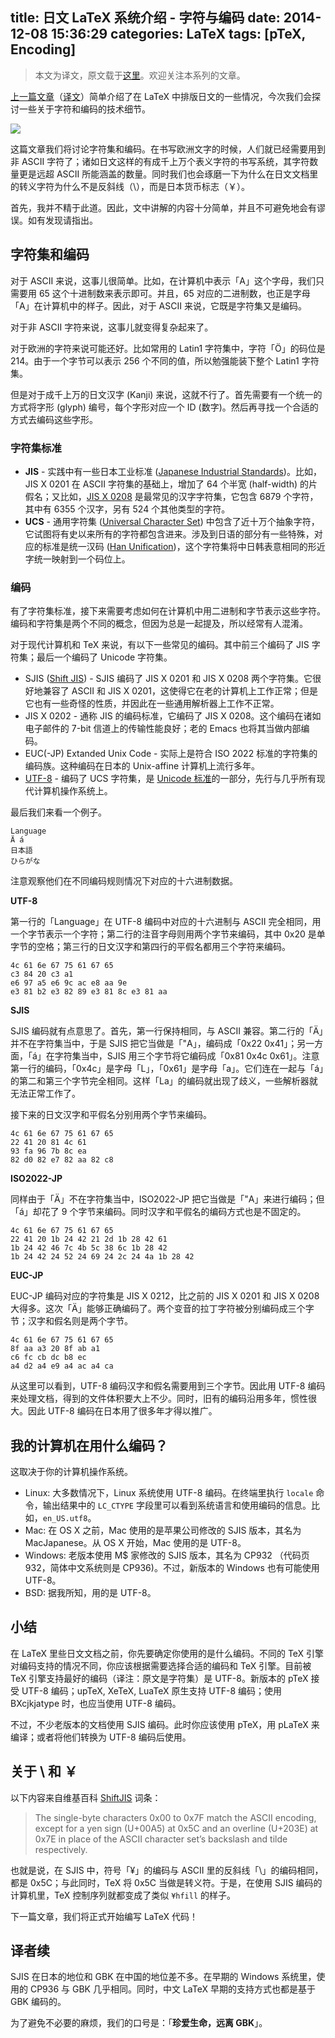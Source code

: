 title: 日文 LaTeX 系统介绍 - 字符与编码
date: 2014-12-08 15:36:29
categories: LaTeX
tags: [pTeX, Encoding]
---

> 本文为译文，原文载于[这里](http://www.preining.info/blog/2014/12/writing-japanese-in-latex-part-2-characters-and-encodings/)。欢迎关注本系列的文章。

[上一篇文章](http://www.preining.info/blog/2014/12/writing-japanese-in-latex-part-1-introduction/)（[译文](http://liam0205.me/2014/12/07/ptex-intro-and-tutorial-01/)）简单介绍了在 LaTeX 中排版日文的一些情况，今次我们会探讨一些关于字符和编码的技术细节。

![]({{site.url}}/images/pTeX-intro/nihongo-latex.jpg)

<!--more-->

这篇文章我们将讨论字符集和编码。在书写欧洲文字的时候，人们就已经需要用到非 ASCII 字符了；诸如日文这样的有成千上万个表义字符的书写系统，其字符数量更是远超 ASCII 所能涵盖的数量。同时我们也会琢磨一下为什么在日文文档里的转义字符为什么不是反斜线（\），而是日本货币标志（￥）。

首先，我并不精于此道。因此，文中讲解的内容十分简单，并且不可避免地会有谬误。如有发现请指出。

## 字符集和编码

对于 ASCII 来说，这事儿很简单。比如，在计算机中表示「A」这个字母，我们只需要用 65 这个十进制数来表示即可。并且，65 对应的二进制数，也正是字母「A」在计算机中的样子。因此，对于 ASCII 来说，它既是字符集又是编码。

对于非 ASCII 字符来说，这事儿就变得复杂起来了。

对于欧洲的字符来说可能还好。比如常用的 Latin1 字符集中，字符「Ö」的码位是 214。由于一个字节可以表示 256 个不同的值，所以勉强能装下整个 Latin1 字符集。

但是对于成千上万的日文汉字 (Kanji) 来说，这就不行了。首先需要有一个统一的方式将字形 (glyph) 编号，每个字形对应一个 ID (数字)。然后再寻找一个合适的方式去编码这些字形。

### 字符集标准

* **JIS** - 实践中有一些日本工业标准 ([Japanese Industrial Standards](http://en.wikipedia.org/wiki/Japanese_Industrial_Standard))。比如，JIS X 0201 在 ASCII 字符集的基础上，增加了 64 个半宽 (half-width) 的片假名；又比如，[JIS X 0208](http://en.wikipedia.org/wiki/JIS_X_0208) 是最常见的汉字字符集，它包含 6879 个字符，其中有 6355 个汉字，另有 524 个其他类型的字符。
* **UCS** - 通用字符集 ([Universal Character Set](http://zh.wikipedia.org/wiki/通用字符集)) 中包含了近十万个抽象字符，它试图将有史以来所有的字符都包含进来。涉及到日语的部分有一些特殊，对应的标准是统一汉码 ([Han Unification](http://en.wikipedia.org/wiki/Han_unification))，这个字符集将中日韩表意相同的形近字统一映射到一个码位上。

### 编码

有了字符集标准，接下来需要考虑如何在计算机中用二进制和字节表示这些字符。编码和字符集是两个不同的概念，但因为总是一起提及，所以经常有人混淆。

对于现代计算机和 TeX 来说，有以下一些常见的编码。其中前三个编码了 JIS 字符集；最后一个编码了 Unicode 字符集。

* SJIS ([Shift JIS](http://zh.wikipedia.org/wiki/Shift_JIS)) - SJIS 编码了 JIS X 0201 和 JIS X 0208 两个字符集。它很好地兼容了 ASCII 和 JIS X 0201，这使得它在老的计算机上工作正常；但是它也有一些奇怪的性质，并因此在一些通用解析器上工作不正常。
* JIS X 0202 - 通称 JIS 的编码标准，它编码了 JIS X 0208。这个编码在诸如电子邮件的 7-bit 信道上的传输性能良好；老的 Emacs 也将其当做内部编码。
* EUC(-JP) Extanded Unix Code - 实际上是符合 ISO 2022 标准的字符集的编码族。这种编码在日本的 Unix-affine 计算机上流行多年。
* [UTF-8](http://en.wikipedia.org/wiki/UTF-8) - 编码了 UCS 字符集，是 [Unicode 标准](http://en.wikipedia.org/wiki/Unicode)的一部分，先行与几乎所有现代计算机操作系统上。

最后我们来看一个例子。

    Language
    Ä á
    日本語
    ひらがな

注意观察他们在不同编码规则情况下对应的十六进制数据。

**UTF-8**

第一行的「Language」在 UTF-8 编码中对应的十六进制与 ASCII 完全相同，用一个字节表示一个字符；第二行的注音字母则用两个字节来编码，其中 0x20 是单字节的空格；第三行的日文汉字和第四行的平假名都用三个字符来编码。

    4c 61 6e 67 75 61 67 65
    c3 84 20 c3 a1
    e6 97 a5 e6 9c ac e8 aa 9e
    e3 81 b2 e3 82 89 e3 81 8c e3 81 aa

**SJIS**

SJIS 编码就有点意思了。首先，第一行保持相同，与 ASCII 兼容。第二行的「Ä」并不在字符集当中，于是 SJIS 把它当做是「"A」，编码成「0x22 0x41」；另一方面，「á」在字符集当中，SJIS 用三个字节将它编码成「0x81 0x4c 0x61」。注意第一行的编码，「0x4c」是字母「L」，「0x61」是字母「a」。它们连在一起与「á」的第二和第三个字节完全相同。这样「La」的编码就出现了歧义，一些解析器就无法正常工作了。

接下来的日文汉字和平假名分别用两个字节来编码。

    4c 61 6e 67 75 61 67 65
    22 41 20 81 4c 61
    93 fa 96 7b 8c ea
    82 d0 82 e7 82 aa 82 c8

**ISO2022-JP**

同样由于「Ä」不在字符集当中，ISO2022-JP 把它当做是「"A」来进行编码；但「á」却花了 9 个字节来编码。同时汉字和平假名的编码方式也是不固定的。

    4c 61 6e 67 75 61 67 65
    22 41 20 1b 24 42 21 2d 1b 28 42 61
    1b 24 42 46 7c 4b 5c 38 6c 1b 28 42
    1b 24 42 24 52 24 69 24 2c 24 4a 1b 28 42

**EUC-JP**

EUC-JP 编码对应的字符集是 JIS X 0212，比之前的 JIS X 0201 和 JIS X 0208 大得多。这次「Ä」能够正确编码了。两个变音的拉丁字符被分别编码成三个字节；汉字和假名则是两个字节。

    4c 61 6e 67 75 61 67 65
    8f aa a3 20 8f ab a1
    c6 fc cb dc b8 ec
    a4 d2 a4 e9 a4 ac a4 ca

从这里可以看到，UTF-8 编码汉字和假名需要用到三个字节。因此用 UTF-8 编码来处理文档，得到的文件体积要大上不少。同时，旧有的编码沿用多年，惯性很大。因此 UTF-8 编码在日本用了很多年才得以推广。

## 我的计算机在用什么编码？

这取决于你的计算机操作系统。

* Linux: 大多数情况下，Linux 系统使用 UTF-8 编码。在终端里执行 `locale` 命令，输出结果中的 `LC_CTYPE` 字段里可以看到系统语言和使用编码的信息。比如，`en_US.utf8`。
* Mac: 在 OS X 之前，Mac 使用的是苹果公司修改的 SJIS 版本，其名为 MacJapanese。从 OS X 开始，Mac 使用的是 UTF-8。
* Windows: 老版本使用 M$ 家修改的 SJIS 版本，其名为 CP932 （代码页 932，简体中文系统则是 CP936)。不过，新版本的 Windows 也有可能使用 UTF-8。
* BSD: 据我所知，用的是 UTF-8。

## 小结

在 LaTeX 里些日文文档之前，你先要确定你使用的是什么编码。不同的 TeX 引擎对编码支持的情况不同，你应该根据需要选择合适的编码和 TeX 引擎。目前被 TeX 引擎支持最好的编码（译注：原文是字符集）是 UTF-8。新版本的 pTeX 接受 UTF-8 编码；upTeX, XeTeX, LuaTeX 原生支持 UTF-8 编码；使用 BXcjkjatype 时，也应当使用 UTF-8 编码。

不过，不少老版本的文档使用 SJIS 编码。此时你应该使用 pTeX，用 pLaTeX 来编译；或者将他们转换为 UTF-8 编码后使用。

## 关于 \ 和 ￥

以下内容来自维基百科 [ShiftJIS](http://en.wikipedia.org/wiki/Shift_JIS) 词条：

> The single-byte characters 0x00 to 0x7F match the ASCII encoding, except for a yen sign (U+00A5) at 0x5C and an overline (U+203E) at 0x7E in place of the ASCII character set’s backslash and tilde respectively.

也就是说，在 SJIS 中，符号「¥」的编码与 ASCII 里的反斜线「\」的编码相同，都是 0x5C；与此同时，TeX 将 0x5C 当做是转义符。于是，在使用 SJIS 编码的计算机里，TeX 控制序列就都变成了类似 `¥hfill` 的样子。

下一篇文章，我们将正式开始编写 LaTeX 代码！

## 译者续

SJIS 在日本的地位和 GBK 在中国的地位差不多。在早期的 Windows 系统里，使用的 CP936 与 GBK 几乎相同。同时，中文 LaTeX 早期的支持方式也都是基于 GBK 编码的。

为了避免不必要的麻烦，我们的口号是：「**珍爱生命，远离 GBK**」。
